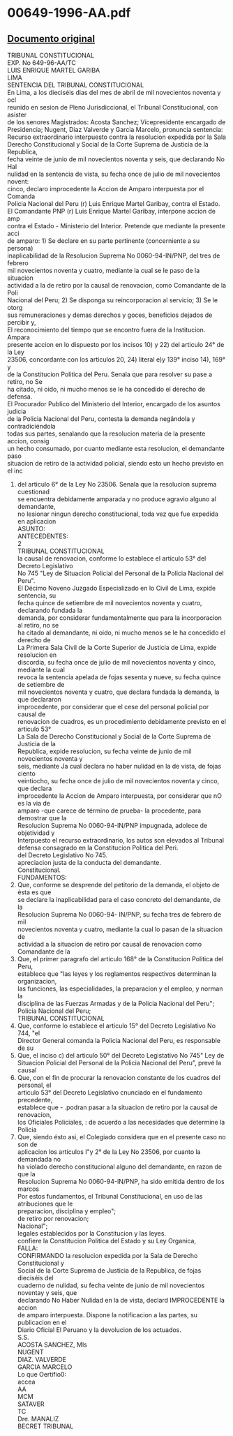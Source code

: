 
00649-1996-AA.pdf
=================
  
[Documento original](https://tc.gob.pe/jurisprudencia/1998/00649-1996-AA.pdf)  
---  
TRIBUNAL CONSTITUCIONAL  
EXP. No 649-96-AA/TC  
LUIS ENRIQUE MARTEL GARIBA  
LIMA  
SENTENCIA DEL TRIBUNAL CONSTITUCIONAL  
En Lima, a los dieciséis dias del mes de abril de mil novecientos noventa y ocl  
reunido en sesion de Pleno Jurisdiccional, el Tribunal Constitucional, con asister  
de los senores Magistrados: Acosta Sanchez; Vicepresidente encargado de  
Presidencia; Nugent, Diaz Valverde y Garcia Marcelo, pronuncia sentencia:  
Recurso extraordinario interpuesto contra la resolucion expedida por la Sala  
Derecho Constitucional y Social de la Corte Suprema de Justicia de la Republica,  
fecha veinte de junio de mil novecientos noventa y seis, que declarando No Hal  
nulidad en la sentencia de vista, su fecha once de julio de mil novecientos novent:  
cinco, declaro improcedente la Accion de Amparo interpuesta por el Comanda  
Policia Nacional del Peru (r) Luis Enrique Martel Garibay, contra el Estado.  
El Comandante PNP (r) Luis Enrique Martel Garibay, interpone accion de amp  
contra el Estado - Ministerio del Interior. Pretende que mediante la presente acci  
de amparo: 1) Se declare en su parte pertinente (concerniente a su persona)  
inaplicabilidad de la Resolucion Suprema No 0060-94-IN/PNP, del tres de febrero  
mil novecientos noventa y cuatro, mediante la cual se le paso de la situacion  
actividad a la de retiro por la causal de renovacion, como Comandante de la Poli  
Nacional del Peru; 2) Se disponga su reincorporacion al servicio; 3) Se le otorg  
sus remuneraciones y demas derechos y goces, beneficios dejados de percibir y,  
El reconocimiento del tiempo que se encontro fuera de la Institucion. Ampara  
presente accion en lo dispuesto por los incisos 10) y 22) del articulo 24° de la Ley  
23506, concordante con los articulos 20, 24) literal e)y 139° inciso 14), 169° y  
de la Constitucion Politica del Peru. Senala que para resolver su pase a retiro, no Se  
ha citado, ni oido, ni mucho menos se le ha concedido el derecho de defensa.  
El Procurador Publico del Ministerio del Interior, encargado de los asuntos judicia  
de la Policia Nacional del Peru, contesta la demanda negândola y contradiciéndola  
todas sus partes, senalando que la resolucion materia de la presente accion, consig  
un hecho consumado, por cuanto mediante esta resolucion, el demandante paso  
situacion de retiro de la actividad policial, siendo esto un hecho previsto en el inc  
1) del articulo 6° de la Ley No 23506. Senala que la resolucion suprema cuestionad  
se encuentra debidamente amparada y no produce agravio alguno al demandante,  
no lesionar ningun derecho constitucional, toda vez que fue expedida en aplicacion  
ASUNTO:  
ANTECEDENTES:  
2  
TRIBUNAL CONSTITUCIONAL  
la causal de renovacion, conforme lo establece el articulo 53° del Decreto Legislativo  
No 745 "Ley de Situacion Policial del Personal de la Policia Nacional del Peru".  
El Décimo Noveno Juzgado Especializado en lo Civil de Lima, expide sentencia, su  
fecha quince de setiembre de mil novecientos noventa y cuatro, declarando fundada la  
demanda, por considerar fundamentalmente que para la incorporacion al retiro, no se  
ha citado al demandante, ni oido, ni mucho menos se le ha concedido el derecho de  
La Primera Sala Civil de la Corte Superior de Justicia de Lima, expide resolucion en  
discordia, su fecha once de julio de mil novecientos noventa y cinco, mediante la cual  
revoca la sentencia apelada de fojas sesenta y nueve, su fecha quince de setiembre de  
mil novecientos noventa y cuatro, que declara fundada la demanda, la que declararon  
improcedente, por considerar que el cese del personal policial por causal de  
renovacion de cuadros, es un procedimiento debidamente previsto en el articulo 53°  
La Sala de Derecho Constitucional y Social de la Corte Suprema de Justicia de la  
Republica, expide resolucion, su fecha veinte de junio de mil novecientos noventa y  
seis, mediante Ja cual declara no haber nulidad en la de vista, de fojas ciento  
veintiocho, su fecha once de julio de mil novecientos noventa y cinco, que declara  
improcedente la Accion de Amparo interpuesta, por considerar que nO es la via de  
amparo -que carece de término de prueba- la procedente, para demostrar que la  
Resolucion Suprema No 0060-94-IN/PNP impugnada, adolece de objetividad y  
Interpuesto el recurso extraordinario, los autos son elevados al Tribunal  
defensa consagrado en la Constitucion Politica del Peri.  
del Decreto Legislativo No 745.  
apreciacion justa de la conducta del demandante.  
Constitucional.  
FUNDAMENTOS:  
1) Que, conforme se desprende del petitorio de la demanda, el objeto de ésta es que  
se declare la inaplicabilidad para el caso concreto del demandante, de la  
Resolucion Suprema No 0060-94- IN/PNP, su fecha tres de febrero de mil  
novecientos noventa y cuatro, mediante la cual lo pasan de la situacion de  
actividad a la situacion de retiro por causal de renovacion como Comandante de la  
2) Que, el primer paragrafo del articulo 168° de la Constitucion Politica del Peru,  
establece que "las leyes y los reglamentos respectivos determinan la organizacion,  
las funciones, las especialidades, la preparacion y el empleo, y norman la  
disciplina de las Fuerzas Armadas y de la Policia Nacional del Peru";  
Policia Nacional del Peru;  
TRIBUNAL CONSTITUCIONAL  
3) Que, conforme lo establece el articulo 15° del Decreto Legislativo No 744, "el  
Director General comanda la Policia Nacional del Peru, es responsable de su  
4) Que, el inciso c) del articulo 50° del Decreto Legistativo No 745" Ley de  
Situacion Policial del Personal de la Policia Nacional del Peru", prevé la causal  
5) Que, con el fin de procurar la renovacion constante de los cuadros del personal, el  
articulo 53° del Decreto Legislativo cnunciado en el fundamento precedente,  
establece que - .podran pasar a la situacion de retiro por la causal de renovacion,  
los Oficiales Policiales, : de acuerdo a las necesidades que determine la Policia  
6) Que, siendo ésto asi, el Colegiado considera que en el presente caso no son de  
aplicacion los articulos I"y 2° de la Ley No 23506, por cuanto la demandada no  
ha violado derecho constitucional alguno del demandante, en razon de que la  
Resolucion Suprema No 0060-94-IN/PNP, ha sido emitida dentro de los marcos  
Por estos fundamentos, el Tribunal Constitucional, en uso de las atribuciones que le  
preparacion, disciplina y empleo";  
de retiro por renovacion;  
Nacional";  
legales establecidos por la Constitucion y las leyes.  
confiere la Constitucion Politica del Estado y su Ley Organica,  
FALLA:  
CONFIRMANDO la resolucion expedida por la Sala de Derecho Constitucional y  
Social de la Corte Suprema de Justicia de la Republica, de fojas dieciséis del  
cuaderno de nulidad, su fecha veinte de junio de mil novecientos noventay y seis, que  
declarando No Haber Nulidad en la de vista, declard IMPROCEDENTE la accion  
de amparo interpuesta. Dispone la notificacion a las partes, su publicacion en el  
Diario Oficial El Peruano y la devolucion de los actuados.  
S.S.  
ACOSTA SANCHEZ, Mls  
NUGENT  
DIAZ. VALVERDE  
GARCIA MARCELO  
Lo que Oertifio0:  
accea  
AA  
MCM  
SATAVER  
TC  
Dre. MANALIZ  
BECRET TRIBUNAL 
